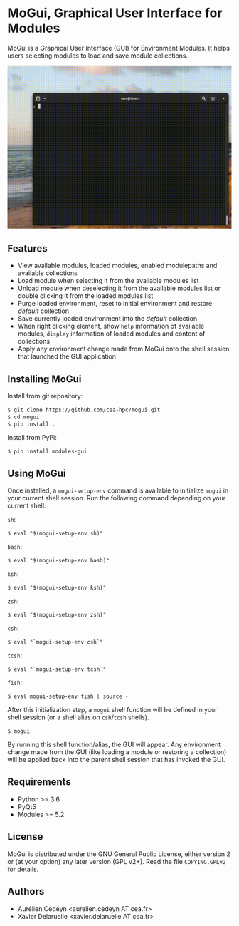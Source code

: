 MoGui, Graphical User Interface for Modules
===========================================

MoGui is a Graphical User Interface (GUI) for Environment Modules. It helps
users selecting modules to load and save module collections.

![A sneak peek of MoGui](https://raw.githubusercontent.com/cea-hpc/mogui/main/doc/sneak_peek.gif)

Features
--------

* View available modules, loaded modules, enabled modulepaths and available
  collections
* Load module when selecting it from the available modules list
* Unload module when deselecting it from the available modules list or double
  clicking it from the loaded modules list
* Purge loaded environment, reset to initial environment and restore *default*
  collection
* Save currently loaded environment into the *default* collection
* When right clicking element, show `help` information of available modules,
  `display` information of loaded modules and content of collections
* Apply any environment change made from MoGui onto the shell session that
  launched the GUI application

Installing MoGui
----------------

Install from git repository:

    $ git clone https://github.com/cea-hpc/mogui.git
    $ cd mogui
    $ pip install .

Install from PyPi:

    $ pip install modules-gui

Using MoGui
-----------

Once installed, a `mogui-setup-env` command is available to initialize `mogui`
in your current shell session. Run the following command depending on your
current shell:

`sh`:

    $ eval "$(mogui-setup-env sh)"

`bash`:

    $ eval "$(mogui-setup-env bash)"

`ksh`:

    $ eval "$(mogui-setup-env ksh)"

`zsh`:

    $ eval "$(mogui-setup-env zsh)"

`csh`:

    $ eval "`mogui-setup-env csh`"

`tcsh`:

    $ eval "`mogui-setup-env tcsh`"

`fish`:

    $ eval mogui-setup-env fish | source -

After this initialization step, a `mogui` shell function will be defined in
your shell session (or a shell alias on `csh`/`tcsh` shells).

    $ mogui

By running this shell function/alias, the GUI will appear. Any environment
change made from the GUI (like loading a module or restoring a collection)
will be applied back into the parent shell session that has invoked the GUI.

Requirements
------------

 * Python >= 3.6
 * PyQt5
 * Modules >= 5.2

License
-------

MoGui is distributed under the GNU General Public License, either version 2 or
(at your option) any later version (GPL v2+). Read the file `COPYING.GPLv2`
for details.

Authors
-------

 * Aurélien Cedeyn <aurelien.cedeyn AT cea.fr>
 * Xavier Delaruelle <xavier.delaruelle AT cea.fr>
